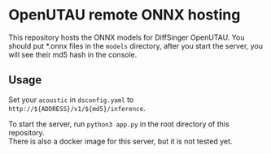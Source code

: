 # OpenUTAU remote ONNX hosting

This repository hosts the ONNX models for DiffSinger OpenUTAU. 
You should put *.onnx files in the `models` directory, after you start the server, you will see their md5 hash in the console.

## Usage
Set your `acoustic` in `dsconfig.yaml` to `http://${ADDRESS}/v1/${md5}/inference`.

To start the server, run `python3 app.py` in the root directory of this repository.  
There is also a docker image for this server, but it is not tested yet.
